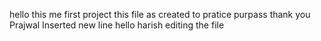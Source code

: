 hello 
this me first project 
this file as created to pratice purpass
thank you
Prajwal Inserted new line
hello harish 
editing the file

